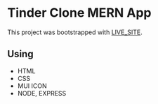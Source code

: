 # Tinder Clone MERN App

This project was bootstrapped with [LIVE_SITE](https://tinder-clone-def6a.web.app/).

## Using

* HTML
* CSS
* MUI ICON
* NODE, EXPRESS


